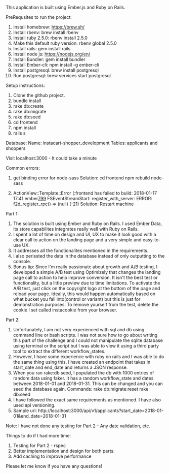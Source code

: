 This application is built using Ember.js and Ruby on Rails.

PreRequsites to run the project:
1. Install homebrew: https://brew.sh/
2. Install rbenv: brew install rbenv
3. Install ruby 2.5.0: rbenv install 2.5.0
4. Make this default ruby version: rbenv global 2.5.0
5. Install rails: gem install rails
6. Install node js: https://nodejs.org/en/
7. Install Bundler: gem install bundler
8. Install Ember-cli: npm install -g ember-cli
9. Install postgresql: brew install postgresql
10. Run postgresql: brew services start postgresql

Setup instructions:
1. Clone the github project.
2. bundle install
2. rake db:create
3. rake db:migrate
4. rake db:seed
5. cd frontend
6. npm install
7. rails s

Database:
Name: instacart-shopper_development
Tables: applicants and shoppers

Visit localhost:3000 - It could take a minute

Common errors:
1. get binding error for node-sass
	Solution: 	cd frontend
				npm rebuild node-sass

2. ActionView::Template::Error (:frontend has failed to build: 2018-01-17 17:41 ember[799](FSEvents.framework) FSEventStreamStart: register_with_server: ERROR: f2d_register_rpc() => (null) (-21)
	Solution: Restart machine


Part 1:
1. The solution is built using Ember and Ruby on Rails. I used Ember Data, its store capabilites integrates really well with Ruby on Rails.
2. I spent a lot of time on design and UI, UX to make it look good with a clear call to action on the landing page and a very simple and easy-to-use UX.
3. It addresses all the functionalites mentioned in the requirements.
4. I also perissted the data in the database instead of only outputting to the console.
5. Bonus tip: Since I'm really passionate about growth and A/B testing, I developed a simple A/B test using Optimizely that changes the landing page call to action to help improve conversion. It isn't the best test or functionality, but a little preview due to time limitations.
	To activate the A/B test, just click on the copyright logo at the bottom of the page and reload your page. 
	Ideally, this would happen automatically based on what bucket you fall into(control or variant) but this is just for demonstration purposes.
	To remove yourself from the test, delete the cookie I set called instacookie from your browser.


Part 2:
1. Unfortunately, I am not very experienced with sql and db using command line or bash scripts. I was not sure how to go about writing this part of the challenge and I could not manipulate the sqlite database using terminal or the script but I was able to view it using a third party tool to extract the different workflow_states.
2. However, I have some experience with ruby on rails and I was able to do the same thing using this. I have created an endpoint that takes in start_date and end_date and returns a JSON response.
3. When you ran rake:db seed, I populated the db with 1000 entries of random data using faker. It has a random workflow_state and dates between 2018-01-01 and 2018-01-31. This can be changed and you can seed the database again.
Commands:
	rake db:migrate:reset
	rake db:seed
4. I have followed the exact same requirements as mentioned. I have also used api versioning. 
5. Sample url: http://localhost:3000/api/v1/applicants?start_date=2018-01-01&end_date=2018-01-31

Note:
I have not done any testing for Part 2 - Any date validation, etc.

Things to do if I had more time:
1. Testing for Part 2 - rspec
2. Better implementation and design for both parts.
3. Add caching to improve performance


Please let me know if you have any questions!

